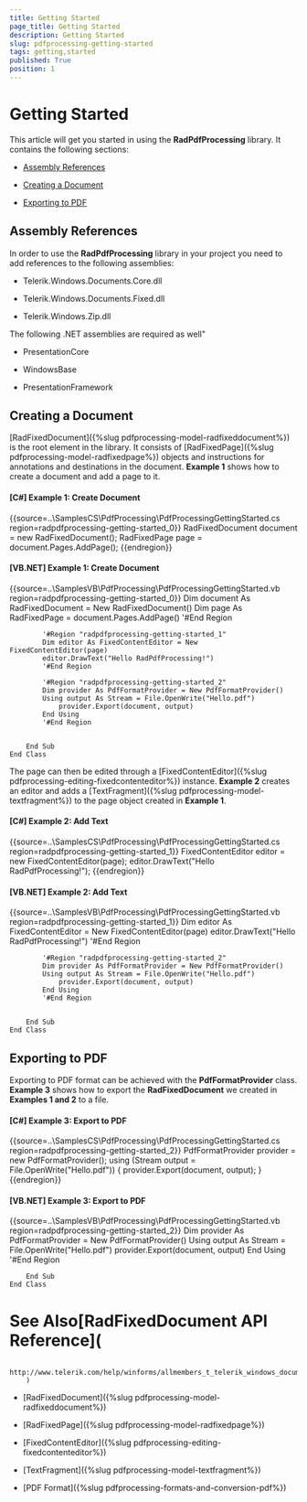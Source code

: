 ```yaml
---
title: Getting Started
page_title: Getting Started
description: Getting Started
slug: pdfprocessing-getting-started
tags: getting,started
published: True
position: 1
---
```


# Getting Started



This article will get you started in using the __RadPdfProcessing__ library. It contains the following sections:
      

* [Assembly References](#assembly-references)

* [Creating a Document](#creating-a-document)

* [Exporting to PDF](#exporting-to-pdf)

## Assembly References

In order to use the __RadPdfProcessing__ library in your project you need to add references to the following assemblies:
        

* Telerik.Windows.Documents.Core.dll
            

* Telerik.Windows.Documents.Fixed.dll
            

* Telerik.Windows.Zip.dll
            

The following .NET assemblies are required as well"

* PresentationCore
            

* WindowsBase
            

* PresentationFramework
            

## Creating a Document

[RadFixedDocument]({%slug pdfprocessing-model-radfixeddocument%}) is the root element in the library. It consists of [RadFixedPage]({%slug pdfprocessing-model-radfixedpage%}) objects and instructions for annotations and destinations in the document. __Example 1__ shows how to create a document and add a page to it.
        

#### __[C#] Example 1: Create Document__

{{source=..\SamplesCS\PdfProcessing\PdfProcessingGettingStarted.cs region=radpdfprocessing-getting-started_0}}
	            RadFixedDocument document = new RadFixedDocument();
	            RadFixedPage page = document.Pages.AddPage();
	{{endregion}}



#### __[VB.NET] Example 1: Create Document__

{{source=..\SamplesVB\PdfProcessing\PdfProcessingGettingStarted.vb region=radpdfprocessing-getting-started_0}}
	        Dim document As RadFixedDocument = New RadFixedDocument()
	        Dim page As RadFixedPage = document.Pages.AddPage()
	        '#End Region
	
	        '#Region "radpdfprocessing-getting-started_1"
	        Dim editor As FixedContentEditor = New FixedContentEditor(page)
	        editor.DrawText("Hello RadPdfProcessing!")
	        '#End Region
	
	        '#Region "radpdfprocessing-getting-started_2"
	        Dim provider As PdfFormatProvider = New PdfFormatProvider()
	        Using output As Stream = File.OpenWrite("Hello.pdf")
	            provider.Export(document, output)
	        End Using
	        '#End Region
	
	
	    End Sub
	End Class



The page can then be edited through a [FixedContentEditor]({%slug pdfprocessing-editing-fixedcontenteditor%}) instance. __Example 2__ creates an editor and adds a [TextFragment]({%slug pdfprocessing-model-textfragment%}) to the page object created in __Example 1__.
        

#### __[C#] Example 2: Add Text__

{{source=..\SamplesCS\PdfProcessing\PdfProcessingGettingStarted.cs region=radpdfprocessing-getting-started_1}}
	            FixedContentEditor editor = new FixedContentEditor(page);
	            editor.DrawText("Hello RadPdfProcessing!");
	{{endregion}}



#### __[VB.NET] Example 2: Add Text__

{{source=..\SamplesVB\PdfProcessing\PdfProcessingGettingStarted.vb region=radpdfprocessing-getting-started_1}}
	        Dim editor As FixedContentEditor = New FixedContentEditor(page)
	        editor.DrawText("Hello RadPdfProcessing!")
	        '#End Region
	
	        '#Region "radpdfprocessing-getting-started_2"
	        Dim provider As PdfFormatProvider = New PdfFormatProvider()
	        Using output As Stream = File.OpenWrite("Hello.pdf")
	            provider.Export(document, output)
	        End Using
	        '#End Region
	
	
	    End Sub
	End Class



## Exporting to PDF

Exporting to PDF format can be achieved with the __PdfFormatProvider__ class. __Example 3__ shows how to export the __RadFixedDocument__ we created in __Examples 1 and 2__ to a file.
        

#### __[C#] Example 3: Export to PDF__

{{source=..\SamplesCS\PdfProcessing\PdfProcessingGettingStarted.cs region=radpdfprocessing-getting-started_2}}
	            PdfFormatProvider provider = new PdfFormatProvider();
	            using (Stream output = File.OpenWrite("Hello.pdf"))
	            {
	                provider.Export(document, output);
	            }
	{{endregion}}



#### __[VB.NET] Example 3: Export to PDF__

{{source=..\SamplesVB\PdfProcessing\PdfProcessingGettingStarted.vb region=radpdfprocessing-getting-started_2}}
	        Dim provider As PdfFormatProvider = New PdfFormatProvider()
	        Using output As Stream = File.OpenWrite("Hello.pdf")
	            provider.Export(document, output)
	        End Using
	        '#End Region
	
	
	    End Sub
	End Class



# See Also[RadFixedDocument API Reference](
            http://www.telerik.com/help/winforms/allmembers_t_telerik_windows_documents_fixed_model_radfixeddocument.html
        )

 * [RadFixedDocument]({%slug pdfprocessing-model-radfixeddocument%})

 * [RadFixedPage]({%slug pdfprocessing-model-radfixedpage%})

 * [FixedContentEditor]({%slug pdfprocessing-editing-fixedcontenteditor%})

 * [TextFragment]({%slug pdfprocessing-model-textfragment%})

 * [PDF Format]({%slug pdfprocessing-formats-and-conversion-pdf%})

